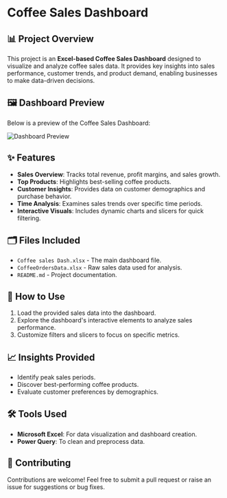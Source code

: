 # Coffee Sales Dashboard

## 📊 Project Overview  
This project is an **Excel-based Coffee Sales Dashboard** designed to visualize and analyze coffee sales data. It provides key insights into sales performance, customer trends, and product demand, enabling businesses to make data-driven decisions.

## 🖼️ Dashboard Preview  
Below is a preview of the Coffee Sales Dashboard:  

![Dashboard Preview]([images/dashboard_preview.png](https://github.com/Naveennnkumar-Bit/ExcelCoffeeDashboard/blob/main/Coffee%20Dashboard.png))


## ✨ Features  
- **Sales Overview**: Tracks total revenue, profit margins, and sales growth.  
- **Top Products**: Highlights best-selling coffee products.  
- **Customer Insights**: Provides data on customer demographics and purchase behavior.  
- **Time Analysis**: Examines sales trends over specific time periods.  
- **Interactive Visuals**: Includes dynamic charts and slicers for quick filtering.  

## 🗂️ Files Included  
- `Coffee sales Dash.xlsx` - The main dashboard file.  
- `CoffeeOrdersData.xlsx` - Raw sales data used for analysis.  
- `README.md` - Project documentation.  

## 🚀 How to Use  
1. Load the provided sales data into the dashboard.  
2. Explore the dashboard's interactive elements to analyze sales performance.  
3. Customize filters and slicers to focus on specific metrics.  

## 📈 Insights Provided  
- Identify peak sales periods.  
- Discover best-performing coffee products.  
- Evaluate customer preferences by demographics.  

## 🛠️ Tools Used  
- **Microsoft Excel**: For data visualization and dashboard creation.  
- **Power Query**: To clean and preprocess data.  

## 🤝 Contributing  
Contributions are welcome! Feel free to submit a pull request or raise an issue for suggestions or bug fixes.  
